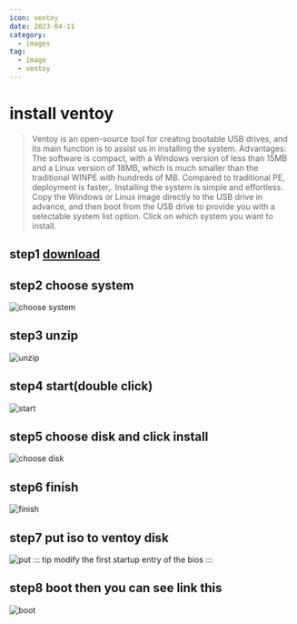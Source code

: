 ```yaml
---
icon: ventoy
date: 2023-04-11
category: 
  - images
tag:
  - image
  - ventoy
---
```

# install ventoy
> Ventoy is an open-source tool for creating bootable USB drives, and its main function is to assist us in installing the system. Advantages: The software is compact, with a Windows version of less than 15MB and a Linux version of 18MB, which is much smaller than the traditional WINPE with hundreds of MB. Compared to traditional PE, deployment is faster,. Installing the system is simple and effortless. Copy the Windows or Linux image directly to the USB drive in advance, and then boot from the USB drive to provide you with a selectable system list option. Click on which system you want to install.
## step1 [download](https://www.ventoy.net/cn/download.html)
## step2 choose system
![choose system](http://img.brinish.eu.org:5205/images/2023/04/12/80cd23b9a5a91956ea5ac9eee931d0f7.png)
## step3 unzip
![unzip](http://img.brinish.eu.org:5205/images/2023/04/12/99153d7e2a0ddc8fc7de33a2b80a8124.png)
## step4 start(double click)
![start](http://img.brinish.eu.org:5205/images/2023/04/12/99153d7e2a0ddc8fc7de33a2b80a8124.png)
## step5 choose disk and click install
![choose disk](http://img.brinish.eu.org:5205/images/2023/04/12/7ffa3e4ffb6070bc9f21b0ab46e9c009.png)
## step6 finish
![finish](http://img.brinish.eu.org:5205/images/2023/04/12/fc5db841706291e52f209f84f52488ae.png)
## step7 put iso to ventoy disk
![put](http://img.brinish.eu.org:5205/images/2023/04/12/64c774a8bf1dce182bc6fb3317668afd.png)
::: tip
modify the first startup entry of the bios
:::
## step8 boot then you can see link this
![boot](http://img.brinish.eu.org:5205/images/2023/04/12/3b679d32b7eb6c321d0c88f83961e132.png)